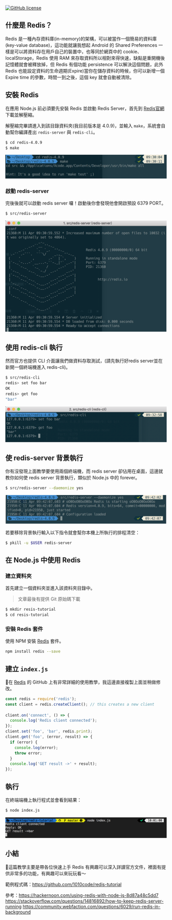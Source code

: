 [![GitHub license][license-image]][license-url]

## 什麼是 Redis？
Redis 是一種內存資料庫(in-memory)的架構，可以被當作一個簡易的資料庫(key-value database)，這功能就讓我想起 Android 的 Shared Preferences 一樣是可以將資料存在用戶自己的裝置中，也等同於網頁中的 cookie、localStorage，Redis 使用 RAM 來存取資料所以相對來得快速，缺點是重開機後記憶體就會被釋放掉，但  Redis 有個功能 persistence 可以解決這個問題，此外 Redis 也能設定資料的生命週期(Expire)當你在儲存資料的時候，你可以新增一個 Expire time 的參數，時間一到之後，這個 key 就會自動被清除。

## 安裝 Redis
在應用 Node.js 前必須要先安裝 Redis 並啟動 Redis Server，首先到 [Redis官網](https://redis.io/download) 下載並解壓縮。

解壓縮完畢請進入到該目錄資料夾(我目前版本是 4.0.9)，並輸入 `make`，系統會自動幫你編譯產出 `redis-server` 與 `redis-cli`。

```bash
$ cd redis-4.0.9
$ make
```

<img src="./screenshot/img01.png">

### 啟動 redis-server
完後後就可以啟動 redis server 囉！啟動後你會發現他會開啟預設 6379 PORT。

```bash
$ src/redis-server
```

<img src="./screenshot/img02.png">

## 使用 redis-cli 執行
然而官方也提供 CLI 介面讓我們做資料存取測試，(請先執行好redis server並在新開一個終端機進入 redis-cli)。

```bash
$ src/redis-cli
redis> set foo bar
OK
redis> get foo
"bar"
```

<img src="./screenshot/img03.png">

## 使 redis-server 背景執行
你有沒發現上面教學要使用兩個終端機，而 redis server 卻佔用在桌面，這邊就教你如何使 redis server 背景執行，類似於 Node.js 中的 forever。

```bash
$ src/redis-server --daemonize yes
```

<img src="./screenshot/img04.png">

若要移除背景執行輸入以下指令就會幫你本機上所執行的排程清空：
```bash
$ pkill -u $USER redis-server
```

## 在 Node.js 中使用 Redis

### 建立資料夾
首先建立一個資料夾並進入該資料夾目錄中。

> 文章最後有提供 Git 原始碼下載

```bash
$ mkdir resis-tutorial
$ cd resis-tutorial
```

### 安裝 Redis 套件
使用 NPM 安裝 [Redis](https://www.npmjs.com/package/redis) 套件。

```bash
npm install redis --save
```

## 建立 `index.js`
在 [Redis](https://github.com/NodeRedis/node_redis) 的 GitHub 上有非常詳細的使用教學，我這邊直接複製上面並稍做修改。

```js
const redis = require('redis');
const client = redis.createClient(); // this creates a new client

client.on('connect', () => {
  console.log('Redis client connected');
});
client.set('foo', 'bar', redis.print);
client.get('foo', (error, result) => {
  if (error) {
    console.log(error);
    throw error;
  }
  console.log('GET result ->' + result);
});
```

## 執行
在終端端機上執行程式並會看到結果：

```bash
$ node index.js
```

<img src="./screenshot/img05.png">


## 小結
這篇教學主要是帶各位快速上手 Redis 有興趣可以深入詳讀官方文件，裡面有提供非常多的功能，有興趣可以來玩玩看～

範例程式碼：https://github.com/1010code/redis-tutorial

參考：https://hackernoon.com/using-redis-with-node-js-8d87a48c5dd7
https://stackoverflow.com/questions/14816892/how-to-keep-redis-server-running
https://community.webfaction.com/questions/6029/run-redis-in-background


[license-image]: https://img.shields.io/badge/license-MIT-blue.svg
[license-url]: https://github.com/1010code/redis-tutorial/blob/master/LICENSE
